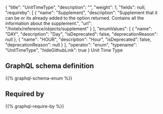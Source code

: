 {
  "title": "UnitTimeType",
  "description": "",
  "weight": 1,
  "fields": null,
  "requireby": [
    {
      "name": "Supplement",
      "description": "Supplement that it can be or its already added to the option returned. Contains all the information about the supplement.",
      "url": "/hotelx/reference/objects/supplement"
    }
  ],
  "enumValues": [
    {
      "name": "DAY",
      "description": "Day",
      "isDeprecated": false,
      "deprecationReason": null
    },
    {
      "name": "HOUR",
      "description": "Hour",
      "isDeprecated": false,
      "deprecationReason": null
    }
  ],
  "operator": "enum",
  "typename": "UnitTimeType",
  "hideGithubLink": true
}
Unit Time Type
## GraphQL schema definition

{{% graphql-schema-enum %}}

## Required by

{{% graphql-require-by %}}
